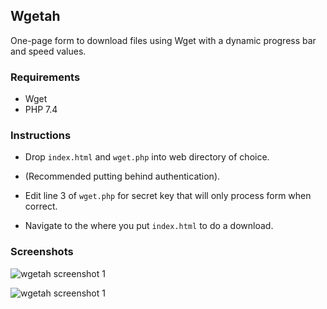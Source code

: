 ## Wgetah
One-page form to download files using Wget with a dynamic progress bar and speed values.

### Requirements

* Wget
* PHP 7.4

### Instructions

* Drop ```index.html``` and ```wget.php``` into web directory of choice.

* (Recommended putting behind authentication).

* Edit line 3 of ```wget.php``` for secret key that will only process form when correct.

* Navigate to the where you put ```index.html``` to do a download.

### Screenshots


![wgetah screenshot 1](https://i.imgur.com/kyqSLkR.png)

![wgetah screenshot 1](https://i.imgur.com/axeaR5x.png)
